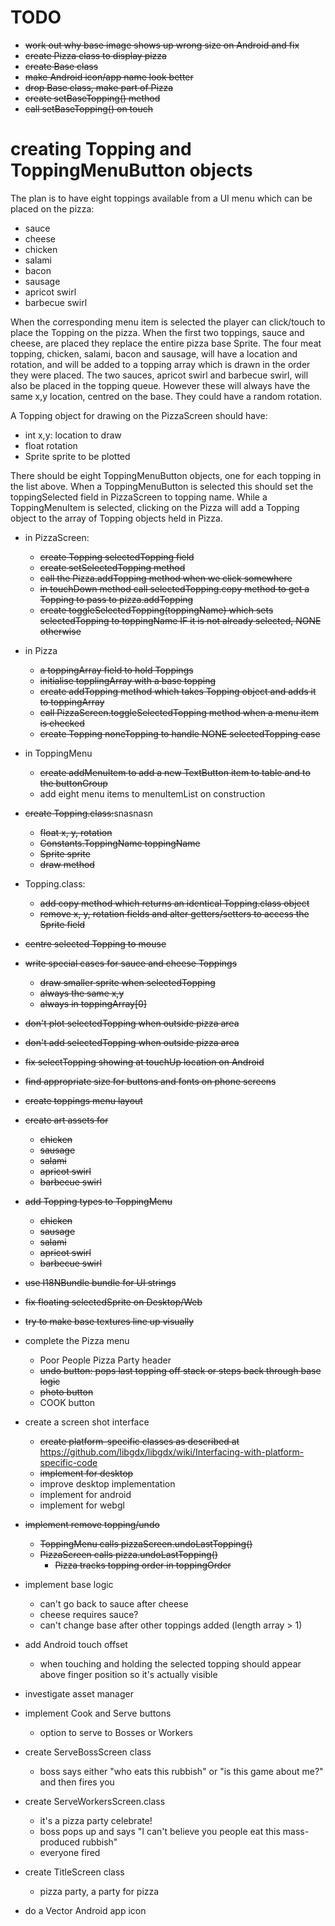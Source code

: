 # TODO

  + ~~work out why base image shows up wrong size on Android and fix~~
  + ~~create Pizza class to display pizza~~
  + ~~create Base class~~
  + ~~make Android icon/app name look better~~
  + ~~drop Base class, make part of Pizza~~
  + ~~create setBaseTopping() method~~
  + ~~call setBaseTopping() on touch~~
  
# creating Topping and ToppingMenuButton objects

The plan is to have eight toppings available from a UI menu which can
be placed on the pizza:
  - sauce
  - cheese
  - chicken
  - salami
  - bacon
  - sausage
  - apricot swirl
  - barbecue swirl
  
When the corresponding menu item is selected the player can click/touch
to place the Topping on the pizza. When the  first two toppings, 
sauce and cheese, are placed they replace the entire pizza base Sprite. 
The four meat topping, chicken, salami, bacon and sausage, will have a
location and rotation, and will be added to a topping array which is 
drawn in the order they were placed. The two sauces, apricot swirl and
barbecue swirl, will also be placed in the topping queue. However these 
will always have the same x,y location, centred on the base. They could
have a random rotation.

A Topping object for drawing on the PizzaScreen should have: 
  - int x,y: location to draw
  - float rotation
  - Sprite sprite to be plotted
  
There should be eight ToppingMenuButton objects, one for each topping in the 
list above. When a ToppingMenuButton is selected this should set the 
toppingSelected field in PizzaScreen to topping name. While a 
ToppingMenuItem is selected, clicking on the Pizza will add a Topping 
object to the array of Topping objects held in Pizza.

  + in PizzaScreen:
      - ~~create Topping selectedTopping field~~
      - ~~create setSelectedTopping method~~
      - ~~call the Pizza.addTopping method when we click somewhere~~
      - ~~in touchDown method call selectedTopping.copy method to get
        a Topping to pass to pizza.addTopping~~
      - ~~create toggleSelectedTopping(toppingName) which sets selectedTopping
        to toppingName IF it is not already selected, NONE otherwise~~
  
  + in Pizza
      - ~~a toppingArray field to hold Toppings~~
      - ~~initialise topplingArray with a base topping~~
      - ~~create addTopping method which takes Topping object and adds it to
        toppingArray~~        
      - ~~call PizzaScreen.toggleSelectedTopping method when a menu item is 
        checked~~
      - ~~create Topping noneTopping to handle NONE selectedTopping case~~
        
  + in ToppingMenu
      - ~~create addMenuItem to add a new TextButton item to table and to
        the buttonGroup~~
      - add eight menu items to menuItemList on construction
      
  + ~~create Topping.class:~~snasnasn
      - ~~float x, y, rotation~~
      - ~~Constants.ToppingName toppingName~~
      - ~~Sprite sprite~~
      - ~~draw method~~
      
  + Topping.class:
      - ~~add copy method which returns an identical Topping.class object~~
      - ~~remove x, y, rotation fields and alter getters/setters to access the
        Sprite field~~
        
  + ~~centre selected Topping to mouse~~
  
  + ~~write special cases for sauce and cheese Toppings~~
      - ~~draw smaller sprite when selectedTopping~~
      - ~~always the same x,y~~
      - ~~always in toppingArray\[0\]~~
  
  + ~~don't plot selectedTopping when outside pizza area~~
  
  + ~~don't add selectedTopping when outside pizza area~~
  
  + ~~fix selectTopping showing at touchUp location on Android~~
  
  + ~~find appropriate size for buttons and fonts on phone screens~~
    
  + ~~create toppings menu layout~~
  
  + ~~create art assets for~~
      - ~~chicken~~
      - ~~sausage~~
      - ~~salami~~
      - ~~apricot swirl~~
      - ~~barbecue swirl~~
      
  + ~~add Topping types to ToppingMenu~~
      - ~~chicken~~
      - ~~sausage~~
      - ~~salami~~
      - ~~apricot swirl~~
      - ~~barbecue swirl~~
      
  + ~~use I18NBundle bundle for UI strings~~ 
  
  + ~~fix floating selectedSprite on Desktop/Web~~
      
  + ~~try to make base textures line up visually~~
  
  + complete the Pizza menu
      - Poor People Pizza Party header
      - ~~undo button: pops last topping off stack or steps back through base 
        logic~~
      - ~~photo button~~
      - COOK button
      
  + create a screen shot interface
      - ~~create platform-specific classes as described at~~
        <https://github.com/libgdx/libgdx/wiki/Interfacing-with-platform-specific-code>
      - ~~implement for desktop~~
      - improve desktop implementation
      - implement for android
      - implement for webgl
      
  + ~~implement remove topping/undo~~
      - ~~ToppingMenu calls pizzaScreen.undoLastTopping()~~
      - ~~PizzaScreen calls pizza.undoLastTopping()~~
          - ~~Pizza tracks topping order in toppingOrder~~
  
  + implement base logic
      - can't go back to sauce after cheese
      - cheese requires sauce?
      - can't change base after other toppings added (length array > 1)
      
  + add Android touch offset
      - when touching and holding the selected topping should appear above
        finger position so it's actually visible
    
  + investigate asset manager
  
  + implement Cook and Serve buttons
      - option to serve to Bosses or Workers
  
  + create ServeBossScreen class
      - boss says either "who eats this rubbish" or "is this game about me?"
        and then fires you
        
  + create ServeWorkersScreen.class
      - it's a pizza party celebrate!
      - boss pops up and says "I can't believe you people eat this 
        mass-produced rubbish"
      - everyone fired
      
  + create TitleScreen class
      - pizza party, a party for pizza
      
  + do a Vector Android app icon
  